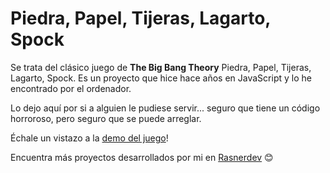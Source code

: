 # Piedra, Papel, Tijeras, Lagarto, Spock

Se trata del clásico juego de **The Big Bang Theory** Piedra, Papel, Tijeras, Lagarto, Spock. Es un proyecto que hice hace años en JavaScript y lo he encontrado por el ordenador. 

Lo dejo aquí por si a alguien le pudiese servir... seguro que tiene un código horroroso, pero seguro que se puede arreglar. 

Échale un vistazo a la [demo del juego](https://rasnerdev.github.io/piedrapapeltijeraslagartospock/)!

Encuentra más proyectos desarrollados por mi en [Rasnerdev](https://github.com/rasnerdev) 😊
